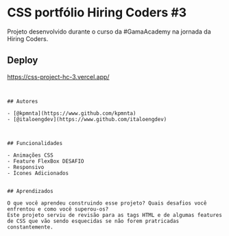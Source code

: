 
# CSS portfólio Hiring Coders #3

Projeto desenvolvido durante o curso da #GamaAcademy na jornada da Hiring Coders.


## Deploy

https://css-project-hc-3.vercel.app/
```


## Autores

- [@kpmnta](https://www.github.com/kpmnta)
- [@italoengdev](https://www.github.com/italoengdev)



## Funcionalidades

- Animações CSS
- Feature FlexBox DESAFIO
- Responsivo
- Ícones Adicionados


## Aprendizados

O que você aprendeu construindo esse projeto? Quais desafios você enfrentou e como você superou-os?
Este projeto serviu de revisão para as tags HTML e de algumas features de CSS que vão sendo esquecidas se não forem pratricadas constantemente.

